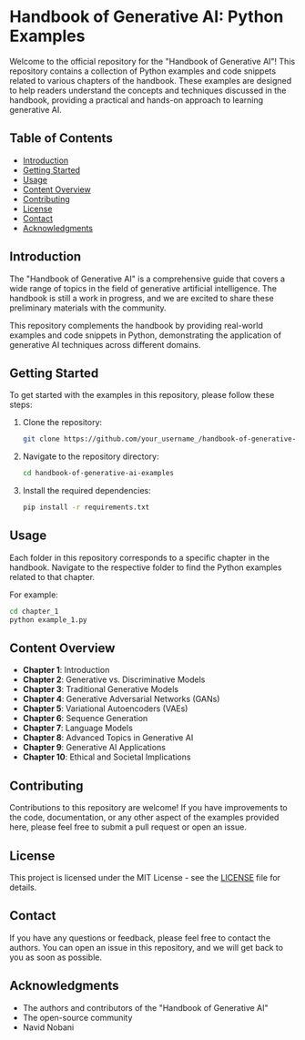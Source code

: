 
# Handbook of Generative AI: Python Examples

Welcome to the official repository for the "Handbook of Generative AI"! This repository contains a collection of Python examples and code snippets related to various chapters of the handbook. These examples are designed to help readers understand the concepts and techniques discussed in the handbook, providing a practical and hands-on approach to learning generative AI.

## Table of Contents

- [Introduction](#introduction)
- [Getting Started](#getting-started)
- [Usage](#usage)
- [Content Overview](#content-overview)
- [Contributing](#contributing)
- [License](#license)
- [Contact](#contact)
- [Acknowledgments](#acknowledgments)

## Introduction

The "Handbook of Generative AI" is a comprehensive guide that covers a wide range of topics in the field of generative artificial intelligence. The handbook is still a work in progress, and we are excited to share these preliminary materials with the community.

This repository complements the handbook by providing real-world examples and code snippets in Python, demonstrating the application of generative AI techniques across different domains.

## Getting Started

To get started with the examples in this repository, please follow these steps:

1. Clone the repository:
   ```sh
   git clone https://github.com/your_username_/handbook-of-generative-ai-examples.git
   ```

2. Navigate to the repository directory:
   ```sh
   cd handbook-of-generative-ai-examples
   ```

3. Install the required dependencies:
   ```sh
   pip install -r requirements.txt
   ```

## Usage

Each folder in this repository corresponds to a specific chapter in the handbook. Navigate to the respective folder to find the Python examples related to that chapter.

For example:
```sh
cd chapter_1
python example_1.py
```

## Content Overview
- **Chapter 1**: Introduction
- **Chapter 2**: Generative vs. Discriminative Models
- **Chapter 3**: Traditional Generative Models
- **Chapter 4**: Generative Adversarial Networks (GANs)
- **Chapter 5**: Variational Autoencoders (VAEs)
- **Chapter 6**: Sequence Generation
- **Chapter 7**: Language Models
- **Chapter 8**: Advanced Topics in Generative AI
- **Chapter 9**: Generative AI Applications
- **Chapter 10**: Ethical and Societal Implications



## Contributing

Contributions to this repository are welcome! If you have improvements to the code, documentation, or any other aspect of the examples provided here, please feel free to submit a pull request or open an issue.

## License

This project is licensed under the MIT License - see the [LICENSE](LICENSE) file for details.

## Contact

If you have any questions or feedback, please feel free to contact the authors. You can open an issue in this repository, and we will get back to you as soon as possible.

## Acknowledgments

- The authors and contributors of the "Handbook of Generative AI"
- The open-source community
- Navid Nobani
